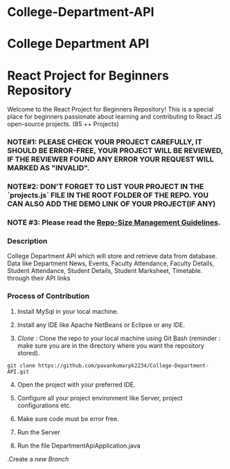 # College-Department-API
<h1>College Department API</h1>

<h1>React Project for Beginners Repository</h1>

Welcome to the React Project for Beginners Repository! This is a special place for beginners passionate about learning and contributing to React JS open-source projects.
(85 ++ Projects)
<h3>NOTE#1: PLEASE CHECK YOUR PROJECT CAREFULLY, IT SHOULD BE ERROR-FREE, YOUR PROJECT WILL BE REVIEWED, IF THE REVIEWER FOUND ANY ERROR YOUR REQUEST WILL MARKED AS "INVALID".<h3>

<h3>NOTE#2: DON'T FORGET TO LIST YOUR PROJECT IN THE `projects.js` FILE IN THE ROOT FOLDER OF THE REPO. YOU CAN ALSO ADD THE DEMO LINK OF YOUR PROJECT(IF ANY)<h3>
<h3>NOTE #3: Please read the <a href="https://github.com/ianshulx/React-projects-for-beginners/blob/main/Repo_Size_Guidelines">Repo-Size Management Guidelines</a>.</h3>

  
<h3>Description</h3>

College Department API which will store and retrieve data from database. Data like Department News, Events, Faculty Attendance, Faculty Details, Student Attendance, Student Details, Student Marksheet, Timetable. through their API links

### Process of Contribution

1. Install MySql in your local machine.

2. Install any IDE like Apache NetBeans or Eclipse or any IDE.

3. _Clone_ : Clone the repo to your local machine using Git Bash (reminder : make sure you are in the directory where you want the repository stored).

```terminal
git clone https://github.com/pavankumarpk2234/College-Department-API.git
```

4. Open the project with your preferred IDE.

5. Configure all your project environment like Server, project configurations etc.

6. Make sure code must be error free.

7. Run the Server

8. Run the file DepartmentApiApplication.java

.Create a _new Branch_